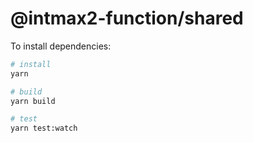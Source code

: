 # @intmax2-function/shared

To install dependencies:

```bash
# install
yarn

# build
yarn build

# test
yarn test:watch
```
